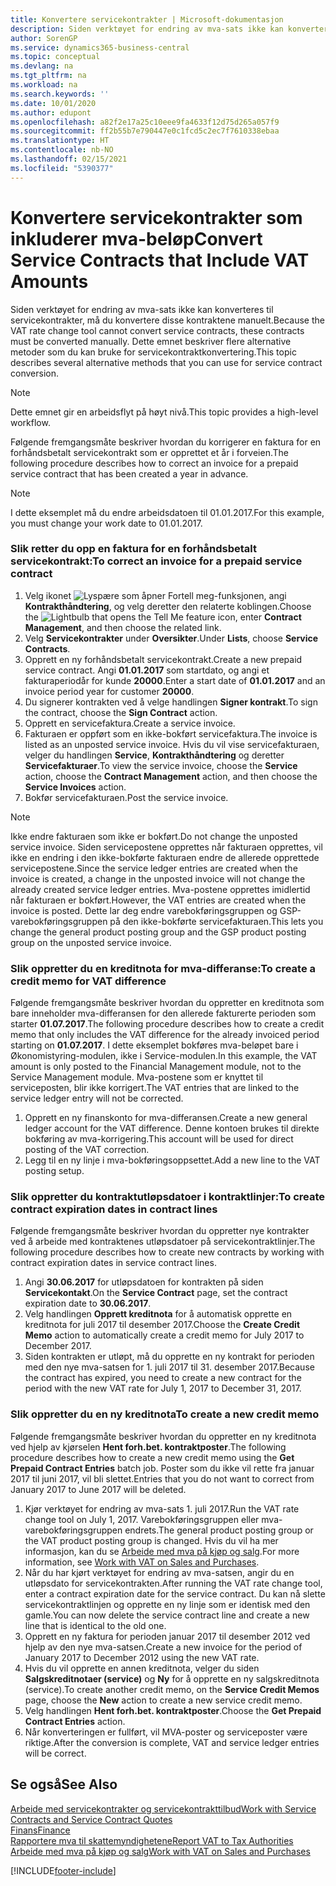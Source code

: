 ```yaml
---
title: Konvertere servicekontrakter | Microsoft-dokumentasjon
description: Siden verktøyet for endring av mva-sats ikke kan konverteres til servicekontrakter, må du konvertere disse kontraktene manuelt. Dette emnet beskriver flere alternative metoder som du kan bruke for servicekontraktkonvertering.
author: SorenGP
ms.service: dynamics365-business-central
ms.topic: conceptual
ms.devlang: na
ms.tgt_pltfrm: na
ms.workload: na
ms.search.keywords: ''
ms.date: 10/01/2020
ms.author: edupont
ms.openlocfilehash: a82f2e17a25c10eee9fa4633f12d75d265a057f9
ms.sourcegitcommit: ff2b55b7e790447e0c1fcd5c2ec7f7610338ebaa
ms.translationtype: HT
ms.contentlocale: nb-NO
ms.lasthandoff: 02/15/2021
ms.locfileid: "5390377"
---
```

# <a name="convert-service-contracts-that-include-vat-amounts"></a><span data-ttu-id="f6e17-104">Konvertere servicekontrakter som inkluderer mva-beløp</span><span class="sxs-lookup"><span data-stu-id="f6e17-104">Convert Service Contracts that Include VAT Amounts</span></span>
<span data-ttu-id="f6e17-105">Siden verktøyet for endring av mva-sats ikke kan konverteres til servicekontrakter, må du konvertere disse kontraktene manuelt.</span><span class="sxs-lookup"><span data-stu-id="f6e17-105">Because the VAT rate change tool cannot convert service contracts, these contracts must be converted manually.</span></span> <span data-ttu-id="f6e17-106">Dette emnet beskriver flere alternative metoder som du kan bruke for servicekontraktkonvertering.</span><span class="sxs-lookup"><span data-stu-id="f6e17-106">This topic describes several alternative methods that you can use for service contract conversion.</span></span>  

> [!NOTE]  
>  <span data-ttu-id="f6e17-107">Dette emnet gir en arbeidsflyt på høyt nivå.</span><span class="sxs-lookup"><span data-stu-id="f6e17-107">This topic provides a high-level workflow.</span></span>  

 <span data-ttu-id="f6e17-108">Følgende fremgangsmåte beskriver hvordan du korrigerer en faktura for en forhåndsbetalt servicekontrakt som er opprettet et år i forveien.</span><span class="sxs-lookup"><span data-stu-id="f6e17-108">The following procedure describes how to correct an invoice for a prepaid service contract that has been created a year in advance.</span></span>  

> [!NOTE]  
>  <span data-ttu-id="f6e17-109">I dette eksemplet må du endre arbeidsdatoen til 01.01.2017.</span><span class="sxs-lookup"><span data-stu-id="f6e17-109">For this example, you must change your work date to 01.01.2017.</span></span>  

### <a name="to-correct-an-invoice-for-a-prepaid-service-contract"></a><span data-ttu-id="f6e17-110">Slik retter du opp en faktura for en forhåndsbetalt servicekontrakt:</span><span class="sxs-lookup"><span data-stu-id="f6e17-110">To correct an invoice for a prepaid service contract</span></span>  
1. <span data-ttu-id="f6e17-111">Velg ikonet ![Lyspære som åpner Fortell meg-funksjonen](media/ui-search/search_small.png "Fortell hva du vil gjøre"), angi **Kontrakthåndtering**, og velg deretter den relaterte koblingen.</span><span class="sxs-lookup"><span data-stu-id="f6e17-111">Choose the ![Lightbulb that opens the Tell Me feature](media/ui-search/search_small.png "Tell me what you want to do") icon, enter **Contract Management**, and then choose the related link.</span></span>  
2. <span data-ttu-id="f6e17-112">Velg **Servicekontrakter** under **Oversikter**.</span><span class="sxs-lookup"><span data-stu-id="f6e17-112">Under **Lists**, choose **Service Contracts**.</span></span>  
3. <span data-ttu-id="f6e17-113">Opprett en ny forhåndsbetalt servicekontrakt.</span><span class="sxs-lookup"><span data-stu-id="f6e17-113">Create a new prepaid service contract.</span></span> <span data-ttu-id="f6e17-114">Angi **01.01.2017** som startdato, og angi et fakturaperiodår for kunde **20000**.</span><span class="sxs-lookup"><span data-stu-id="f6e17-114">Enter a start date of **01.01.2017** and an invoice period year for customer **20000**.</span></span>  
4. <span data-ttu-id="f6e17-115">Du signerer kontrakten ved å velge handlingen **Signer kontrakt**.</span><span class="sxs-lookup"><span data-stu-id="f6e17-115">To sign the contract, choose the **Sign Contract** action.</span></span>  
5. <span data-ttu-id="f6e17-116">Opprett en servicefaktura.</span><span class="sxs-lookup"><span data-stu-id="f6e17-116">Create a service invoice.</span></span>
6. <span data-ttu-id="f6e17-117">Fakturaen er oppført som en ikke-bokført servicefaktura.</span><span class="sxs-lookup"><span data-stu-id="f6e17-117">The invoice is listed as an unposted service invoice.</span></span> <span data-ttu-id="f6e17-118">Hvis du vil vise servicefakturaen, velger du handlingen **Service**, **Kontrakthåndtering** og deretter **Servicefakturaer**.</span><span class="sxs-lookup"><span data-stu-id="f6e17-118">To view the service invoice, choose the **Service** action, choose the **Contract Management** action, and then choose the **Service Invoices** action.</span></span>  
7. <span data-ttu-id="f6e17-119">Bokfør servicefakturaen.</span><span class="sxs-lookup"><span data-stu-id="f6e17-119">Post the service invoice.</span></span>  

> [!NOTE]  
>  <span data-ttu-id="f6e17-120">Ikke endre fakturaen som ikke er bokført.</span><span class="sxs-lookup"><span data-stu-id="f6e17-120">Do not change the unposted service invoice.</span></span> <span data-ttu-id="f6e17-121">Siden servicepostene opprettes når fakturaen opprettes, vil ikke en endring i den ikke-bokførte fakturaen endre de allerede opprettede servicepostene.</span><span class="sxs-lookup"><span data-stu-id="f6e17-121">Since the service ledger entries are created when the invoice is created, a change in the unposted invoice will not change the already created service ledger entries.</span></span> <span data-ttu-id="f6e17-122">Mva-postene opprettes imidlertid når fakturaen er bokført.</span><span class="sxs-lookup"><span data-stu-id="f6e17-122">However, the VAT entries are created when the invoice is posted.</span></span> <span data-ttu-id="f6e17-123">Dette lar deg endre varebokføringsgruppen og GSP-varebokføringsgruppen på den ikke-bokførte servicefakturaen.</span><span class="sxs-lookup"><span data-stu-id="f6e17-123">This lets you change the general product posting group and the GSP product posting group on the unposted service invoice.</span></span>  

### <a name="to-create-a-credit-memo-for-vat-difference"></a><span data-ttu-id="f6e17-124">Slik oppretter du en kreditnota for mva-differanse:</span><span class="sxs-lookup"><span data-stu-id="f6e17-124">To create a credit memo for VAT difference</span></span>  
<span data-ttu-id="f6e17-125">Følgende fremgangsmåte beskriver hvordan du oppretter en kreditnota som bare inneholder mva-differansen for den allerede fakturerte perioden som starter **01.07.2017**.</span><span class="sxs-lookup"><span data-stu-id="f6e17-125">The following procedure describes how to create a credit memo that only includes the VAT difference for the already invoiced period starting on **01.07.2017**.</span></span> <span data-ttu-id="f6e17-126">I dette eksemplet bokføres mva-beløpet bare i Økonomistyring-modulen, ikke i Service-modulen.</span><span class="sxs-lookup"><span data-stu-id="f6e17-126">In this example, the VAT amount is only posted to the Financial Management module, not to the Service Management module.</span></span> <span data-ttu-id="f6e17-127">Mva-postene som er knyttet til serviceposten, blir ikke korrigert.</span><span class="sxs-lookup"><span data-stu-id="f6e17-127">The VAT entries that are linked to the service ledger entry will not be corrected.</span></span>  

1. <span data-ttu-id="f6e17-128">Opprett en ny finanskonto for mva-differansen.</span><span class="sxs-lookup"><span data-stu-id="f6e17-128">Create a new general ledger account for the VAT difference.</span></span> <span data-ttu-id="f6e17-129">Denne kontoen brukes til direkte bokføring av mva-korrigering.</span><span class="sxs-lookup"><span data-stu-id="f6e17-129">This account will be used for direct posting of the VAT correction.</span></span>  
2. <span data-ttu-id="f6e17-130">Legg til en ny linje i mva-bokføringsoppsettet.</span><span class="sxs-lookup"><span data-stu-id="f6e17-130">Add a new line to the VAT posting setup.</span></span>  

### <a name="to-create-contract-expiration-dates-in-contract-lines"></a><span data-ttu-id="f6e17-131">Slik oppretter du kontraktutløpsdatoer i kontraktlinjer:</span><span class="sxs-lookup"><span data-stu-id="f6e17-131">To create contract expiration dates in contract lines</span></span>  
<span data-ttu-id="f6e17-132">Følgende fremgangsmåte beskriver hvordan du oppretter nye kontrakter ved å arbeide med kontraktenes utløpsdatoer på servicekontraktlinjer.</span><span class="sxs-lookup"><span data-stu-id="f6e17-132">The following procedure describes how to create new contracts by working with contract expiration dates in service contract lines.</span></span>  

1. <span data-ttu-id="f6e17-133">Angi **30.06.2017** for utløpsdatoen for kontrakten på siden **Servicekontakt**.</span><span class="sxs-lookup"><span data-stu-id="f6e17-133">On the **Service Contract** page, set the contract expiration date to **30.06.2017**.</span></span>  
2. <span data-ttu-id="f6e17-134">Velg handlingen **Opprett kreditnota** for å automatisk opprette en kreditnota for juli 2017 til desember 2017.</span><span class="sxs-lookup"><span data-stu-id="f6e17-134">Choose the **Create Credit Memo** action to automatically create a credit memo for July 2017 to December 2017.</span></span>  
3. <span data-ttu-id="f6e17-135">Siden kontrakten er utløpt, må du opprette en ny kontrakt for perioden med den nye mva-satsen for 1. juli 2017 til 31. desember 2017.</span><span class="sxs-lookup"><span data-stu-id="f6e17-135">Because the contract has expired, you need to create a new contract for the period with the new VAT rate for July 1, 2017 to December 31, 2017.</span></span>  

### <a name="to-create-a-new-credit-memo"></a><span data-ttu-id="f6e17-136">Slik oppretter du en ny kreditnota</span><span class="sxs-lookup"><span data-stu-id="f6e17-136">To create a new credit memo</span></span>  
<span data-ttu-id="f6e17-137">Følgende fremgangsmåte beskriver hvordan du oppretter en ny kreditnota ved hjelp av kjørselen **Hent forh.bet. kontraktposter**.</span><span class="sxs-lookup"><span data-stu-id="f6e17-137">The following procedure describes how to create a new credit memo using the **Get Prepaid Contract Entries** batch job.</span></span> <span data-ttu-id="f6e17-138">Poster som du ikke vil rette fra januar 2017 til juni 2017, vil bli slettet.</span><span class="sxs-lookup"><span data-stu-id="f6e17-138">Entries that you do not want to correct from January 2017 to June 2017 will be deleted.</span></span>  

1. <span data-ttu-id="f6e17-139">Kjør verktøyet for endring av mva-sats 1. juli 2017.</span><span class="sxs-lookup"><span data-stu-id="f6e17-139">Run the VAT rate change tool on July 1, 2017.</span></span> <span data-ttu-id="f6e17-140">Varebokføringsgruppen eller mva-varebokføringsgruppen endrets.</span><span class="sxs-lookup"><span data-stu-id="f6e17-140">The general product posting group or the VAT product posting group is changed.</span></span> <span data-ttu-id="f6e17-141">Hvis du vil ha mer informasjon, kan du se [Arbeide med mva på kjøp og salg](finance-work-with-vat.md).</span><span class="sxs-lookup"><span data-stu-id="f6e17-141">For more information, see [Work with VAT on Sales and Purchases](finance-work-with-vat.md).</span></span>  
2. <span data-ttu-id="f6e17-142">Når du har kjørt verktøyet for endring av mva-satsen, angir du en utløpsdato for servicekontrakten.</span><span class="sxs-lookup"><span data-stu-id="f6e17-142">After running the VAT rate change tool, enter a contract expiration date for the service contract.</span></span> <span data-ttu-id="f6e17-143">Du kan nå slette servicekontraktlinjen og opprette en ny linje som er identisk med den gamle.</span><span class="sxs-lookup"><span data-stu-id="f6e17-143">You can now delete the service contract line and create a new line that is identical to the old one.</span></span>  
3. <span data-ttu-id="f6e17-144">Opprett en ny faktura for perioden januar 2017 til desember 2012 ved hjelp av den nye mva-satsen.</span><span class="sxs-lookup"><span data-stu-id="f6e17-144">Create a new invoice for the period of January 2017 to December 2012 using the new VAT rate.</span></span>  
4. <span data-ttu-id="f6e17-145">Hvis du vil opprette en annen kreditnota, velger du siden **Salgskreditnotaer (service)** og **Ny** for å opprette en ny salgskreditnota (service).</span><span class="sxs-lookup"><span data-stu-id="f6e17-145">To create another credit memo, on the **Service Credit Memos** page, choose the **New** action to create a new service credit memo.</span></span>  
5. <span data-ttu-id="f6e17-146">Velg handlingen **Hent forh.bet. kontraktposter**.</span><span class="sxs-lookup"><span data-stu-id="f6e17-146">Choose the **Get Prepaid Contract Entries** action.</span></span>  
6. <span data-ttu-id="f6e17-147">Når konverteringen er fullført, vil MVA-poster og serviceposter være riktige.</span><span class="sxs-lookup"><span data-stu-id="f6e17-147">After the conversion is complete, VAT and service ledger entries will be correct.</span></span>  

## <a name="see-also"></a><span data-ttu-id="f6e17-148">Se også</span><span class="sxs-lookup"><span data-stu-id="f6e17-148">See Also</span></span>  
[<span data-ttu-id="f6e17-149">Arbeide med servicekontrakter og servicekontrakttilbud</span><span class="sxs-lookup"><span data-stu-id="f6e17-149">Work with Service Contracts and Service Contract Quotes</span></span>](service-how-to-create-service-contracts-and-service-contract-quotes.md)  
[<span data-ttu-id="f6e17-150">Finans</span><span class="sxs-lookup"><span data-stu-id="f6e17-150">Finance</span></span>](finance.md)  
[<span data-ttu-id="f6e17-151">Rapportere mva til skattemyndighetene</span><span class="sxs-lookup"><span data-stu-id="f6e17-151">Report VAT to Tax Authorities</span></span>](finance-how-report-vat.md)  
[<span data-ttu-id="f6e17-152">Arbeide med mva på kjøp og salg</span><span class="sxs-lookup"><span data-stu-id="f6e17-152">Work with VAT on Sales and Purchases</span></span>](finance-work-with-vat.md)  


[!INCLUDE[footer-include](includes/footer-banner.md)]